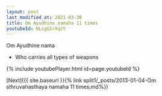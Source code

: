 ```yaml
---
layout: post
last_modified_at: 2021-03-30
title: Om Ayudhine namaha 11 times
youtubeId: NLcgGIrXq2Y
---
```

 
 
Om Ayudhine nama 
 
 -  Who carries all types of weapons 
 
  
 
  
 
 
 
 
 
 


{% include youtubePlayer.html id=page.youtubeId %}
 
[Next]({{ site.baseurl }}{% link  split1/_posts/2013-01-04-Om sthruvahasthaya namaha 11 times.md%})
 
